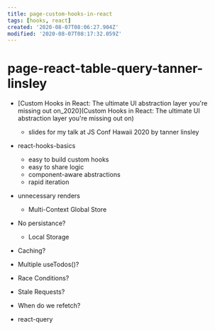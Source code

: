```yaml
---
title: page-custom-hooks-in-react
tags: [hooks, react]
created: '2020-08-07T08:06:27.904Z'
modified: '2020-08-07T08:17:32.059Z'
---
```


# page-react-table-query-tanner-linsley

- [Custom Hooks in React: The ultimate UI abstraction layer you're missing out on_2020](Custom Hooks in React: The ultimate UI abstraction layer you're missing out on)
  - slides for my talk at JS Conf Hawaii 2020 by tanner linsley

- react-hooks-basics
  - easy to build custom hooks
  - easy to share logic
  - component-aware abstractions
  - rapid iteration

- unnecessary renders
  - Multi-Context Global Store

- No persistance?
  - Local Storage

- Caching?
- Multiple useTodos()?
- Race Conditions?
- Stale Requests?
- When do we refetch?
- react-query
